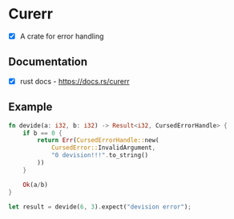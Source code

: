 # Curerr
- [x] A crate for error handling

## Documentation
- [x] rust docs - https://docs.rs/curerr

## Example
```rust
fn devide(a: i32, b: i32) -> Result<i32, CursedErrorHandle> {
    if b == 0 {
        return Err(CursedErrorHandle::new(
            CursedError::InvalidArgument,
            "0 devision!!!".to_string()
        ))
    }

    Ok(a/b)
}

let result = devide(6, 3).expect("devision error");
```